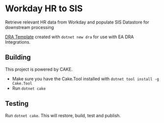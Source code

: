 # Workday HR to SIS

Retrieve relevant HR data from Workday and populate SIS Datastore for downstream processing

[DRA Template](https://bitbucket.wustl.edu/projects/EAARC/repos/dotnet-dra-template/browse) created with `dotnet new dra` for use with EA DRA Integrations.

## Building

This project is powered by CAKE.

- Make sure you have the Cake.Tool installed with `dotnet tool install -g Cake.Tool`
- Run `dotnet cake`

## Testing

Run `dotnet cake`.
This will restore, build, test and publish.
